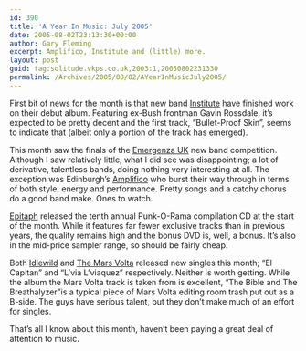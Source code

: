 ```yaml
---
id: 390
title: 'A Year In Music: July 2005'
date: 2005-08-02T23:13:30+00:00
author: Gary Fleming
excerpt: Amplifico, Institute and (little) more.
layout: post
guid: tag:solitude.vkps.co.uk,2003:1,20050802231330
permalink: /Archives/2005/08/02/AYearInMusicJuly2005/
---
```

First bit of news for the month is that new band [Institute](http://institutemusic.com/) have finished work on their debut album. Featuring ex-Bush frontman Gavin Rossdale, it&#8217;s expected to be pretty decent and the first track, &#8220;Bullet-Proof Skin&#8221;, seems to indicate that (albeit only a portion of the track has emerged).

This month saw the finals of the [Emergenza UK](http://www.emergenzauk.co.uk/home.html) new band competition. Although I saw relatively little, what I did see was disappointing; a lot of derivative, talentless bands, doing nothing very interesting at all. The exception was Edinburgh&#8217;s [Amplifico](http://www.amplifico.net) who burst their way through in terms of both style, energy and performance. Pretty songs and a catchy chorus do a good band make. Ones to watch.

[Epitaph](http://www.epitaph.com) released the tenth annual Punk-O-Rama compilation CD at the start of the month. While it features far fewer exclusive tracks than in previous years, the quality remains high and the bonus DVD is, well, a bonus. It&#8217;s also in the mid-price sampler range, so should be fairly cheap.

Both [Idlewild](http://www.idlewild.co.uk) and [The Mars Volta](http://www.themarsvolta.com) released new singles this month; &#8220;El Capitan&#8221; and &#8220;L&#8217;via L&#8217;viaquez&#8221; respectively. Neither is worth getting. While the album the Mars Volta track is taken from is excellent, &#8220;The Bible and The Breathalyzer&#8221;is a typical piece of Mars Volta editing room trash put out as a B-side. The guys have serious talent, but they don&#8217;t make much of an effort for singles.

That&#8217;s all I know about this month, haven&#8217;t been paying a great deal of attention to music.